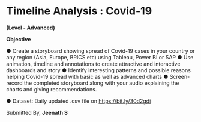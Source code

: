 # Timeline Analysis : Covid-19

**(Level - Advanced)**

**Objective**

● Create a storyboard showing spread of Covid-19 cases in your country or
any region (Asia, Europe, BRICS etc) using Tableau, Power BI or SAP
● Use animation, timeline and annotations to create attractive and interactive
dashboards and story
● Identify interesting patterns and possible reasons helping Covid-19 spread
with basic as well as advanced charts
● Screen-record the completed storyboard along with your audio explaining the
charts and giving recommendations.

● Dataset: Daily updated .csv file on https://bit.ly/30d2gdi

Submitted By,
**Jeenath S**
